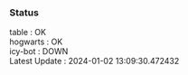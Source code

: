 ### Status


table : OK  
hogwarts : OK  
icy-bot : DOWN  
Latest Update : 2024-01-02 13:09:30.472432
